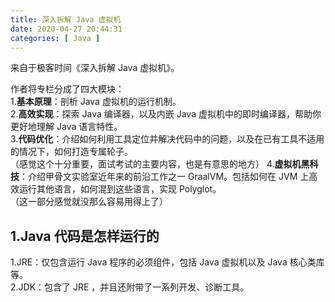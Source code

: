 ```yaml
---
title: 深入拆解 Java 虚拟机
date: 2020-04-27 20:44:31
categories: [ Java ]
---
```

来自于极客时间《深入拆解 Java 虚拟机》。

作者将专栏分成了四大模块：  
1.**基本原理**：剖析 Java 虚拟机的运行机制。  
2.**高效实现**：探索 Java 编译器，以及内嵌 Java 虚拟机中的即时编译器，帮助你更好地理解 Java 语言特性。  
3.**代码优化**：介绍如何利用工具定位并解决代码中的问题，以及在已有工具不适用的情况下，如何打造专属轮子。  
（感觉这个十分重要，面试考试的主要内容，也是有意思的地方）
4.**虚拟机黑科技**：介绍甲骨文实验室近年来的前沿工作之一 GraalVM。包括如何在 JVM 上高效运行其他语言，如何混到这些语言，实现 Polyglot。  
（这一部分感觉就没那么容易用得上了）

## 1.Java 代码是怎样运行的
1.JRE：仅包含运行 Java 程序的必须组件，包括 Java 虚拟机以及 Java 核心类库等。  
2.JDK：包含了 JRE ，并且还附带了一系列开发、诊断工具。  